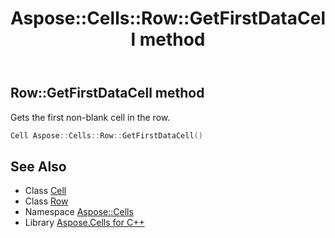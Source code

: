 ﻿---
title: Aspose::Cells::Row::GetFirstDataCell method
linktitle: GetFirstDataCell
second_title: Aspose.Cells for C++ API Reference
description: 'Aspose::Cells::Row::GetFirstDataCell method. Gets the first non-blank cell in the row in C++.'
type: docs
weight: 2600
url: /cpp/aspose.cells/row/getfirstdatacell/
---
## Row::GetFirstDataCell method


Gets the first non-blank cell in the row.

```cpp
Cell Aspose::Cells::Row::GetFirstDataCell()
```

## See Also

* Class [Cell](../../cell/)
* Class [Row](../)
* Namespace [Aspose::Cells](../../)
* Library [Aspose.Cells for C++](../../../)
